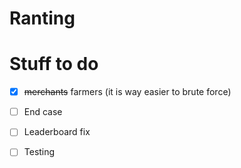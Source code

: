 # Ranting

# Stuff to do
- [X] ~~merchants~~ farmers (it is way easier to brute force)
- [ ] End case
- [ ] Leaderboard fix
- [ ] Testing

